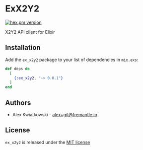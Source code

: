 # ExX2Y2
[![hex.pm version](https://img.shields.io/hexpm/v/ex_x2y2.svg?style=flat)](https://hex.pm/packages/ex_x2y2)

X2Y2 API client for Elixir

## Installation

Add the `ex_x2y2` package to your list of dependencies in `mix.exs`:

```elixir
def deps do
  [
    {:ex_x2y2, "~> 0.0.1"}
  ]
end
```

## Authors

- Alex Kwiatkowski - alex+git@fremantle.io

## License

`ex_x2y2` is released under the [MIT license](./LICENSE)
